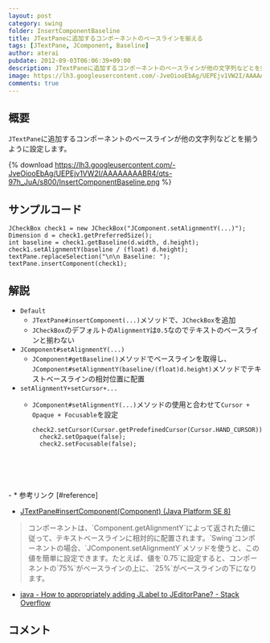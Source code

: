 ```yaml
---
layout: post
category: swing
folder: InsertComponentBaseline
title: JTextPaneに追加するコンポーネントのベースラインを揃える
tags: [JTextPane, JComponent, Baseline]
author: aterai
pubdate: 2012-09-03T06:06:39+09:00
description: JTextPaneに追加するコンポーネントのベースラインが他の文字列などとを揃うように設定します。
image: https://lh3.googleusercontent.com/-JveOiooEbAg/UEPEjv1VW2I/AAAAAAAABR4/qts-97h_JuA/s800/InsertComponentBaseline.png
comments: true
---
```

## 概要
`JTextPane`に追加するコンポーネントのベースラインが他の文字列などとを揃うように設定します。

{% download https://lh3.googleusercontent.com/-JveOiooEbAg/UEPEjv1VW2I/AAAAAAAABR4/qts-97h_JuA/s800/InsertComponentBaseline.png %}

## サンプルコード
<pre class="prettyprint"><code>JCheckBox check1 = new JCheckBox("JComponent.setAlignmentY(...)");
Dimension d = check1.getPreferredSize();
int baseline = check1.getBaseline(d.width, d.height);
check1.setAlignmentY(baseline / (float) d.height);
textPane.replaceSelection("\n\n Baseline: ");
textPane.insertComponent(check1);
</code></pre>

## 解説
- `Default`
    - `JTextPane#insertComponent(...)`メソッドで、`JCheckBox`を追加
    - `JCheckBox`のデフォルトの`AlignmentY`は`0.5`なのでテキストのベースラインと揃わない
- `JComponent#setAlignmentY(...)`
    - `JComponent#getBaseline()`メソッドでベースラインを取得し、`JComponent#setAlignmentY(baseline/(float)d.height)`メソッドでテキストベースラインの相対位置に配置
- `setAlignmentY+setCursor+...`
    - `JComponent#setAlignmentY(...)`メソッドの使用と合わせて`Cursor + Opaque + Focusable`を設定
        
        <pre class="prettyprint"><code>check2.setCursor(Cursor.getPredefinedCursor(Cursor.HAND_CURSOR));
        check2.setOpaque(false);
        check2.setFocusable(false);
</code></pre>
    - * 参考リンク [#reference]
- [JTextPane#insertComponent(Component) (Java Platform SE 8)](https://docs.oracle.com/javase/jp/8/docs/api/javax/swing/JTextPane.html#insertComponent-java.awt.Component-)

<!-- dummy comment line for breaking list -->
<blockquote><p>
 コンポーネントは、`Component.getAlignmentY`によって返された値に従って、テキストベースラインに相対的に配置されます。`Swing`コンポーネントの場合、`JComponent.setAlignmentY`メソッドを使うと、この値を簡単に設定できます。たとえば、値を`0.75`に設定すると、コンポーネントの`75%`がベースラインの上に、`25%`がベースラインの下になります。
</p></blockquote>

- [java - How to appropriately adding JLabel to JEditorPane? - Stack Overflow](https://stackoverflow.com/questions/12151158/how-to-appropriately-adding-jlabel-to-jeditorpane)

<!-- dummy comment line for breaking list -->

## コメント
